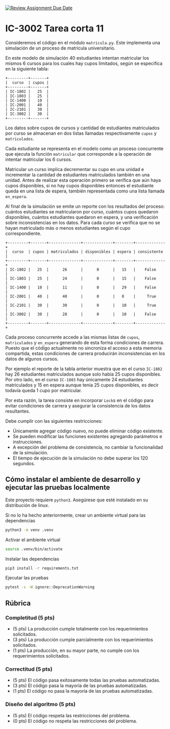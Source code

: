 [![Review Assignment Due Date](https://classroom.github.com/assets/deadline-readme-button-24ddc0f5d75046c5622901739e7c5dd533143b0c8e959d652212380cedb1ea36.svg)](https://classroom.github.com/a/ShDlJSEy)
# IC-3002 Tarea corta 11

Consideremos el código en el módulo `matricula.py`. Este implementa una simulación 
de un proceso de matrícula universitario.

En este modelo de simulación 40 estudiantes intentan matricular los mismos 6 cursos 
para los cuales hay cupos limitados, según se especifica en la siguiente tabla:

```commandline
+---------+-------+
|  curso  | cupos |
+---------+-------+
| IC-1802 |   25  |
| IC-1803 |   25  |
| IC-1400 |   10  |
| IC-2001 |   40  |
| IC-2101 |   30  |
| IC-3002 |   30  |
+---------+-------+
```

Los datos sobre cupos de cursos y cantidad de estudiantes matriculados por curso
se almacenan en dos listas llamadas respectivamente `cupos` y `matriculados`.

Cada estudiante se representa en el modelo como un proceso concurrente que ejecuta
la función `matricular` que corresponde a la operación de intentar matricular los 6
cursos.

Matricular un curso implica decrementar su cupo en una unidad e incrementar la 
cantidad de estudiantes matriculados también en una unidad. Antes de realizar esta
operación primero se verifica que aún haya cupos disponibles, si no hay cupos 
disponibles entonces el estudiante queda en una lista de espera, también representada
como una lista llamada `en_espera`.

Al final de la simulación se emite un reporte con los resultados del proceso: cuántos
estudiantes se matricularon por curso, cuántos cupos quedaron disponibles,
cuántos estudiantes quedaron en espera, y una verificación sobre inconsistencias en
los datos. Para cada curso se verifica que no se hayan matriculado más o menos 
estudiantes según el cupo correspondiente.

```commandline
+---------+-------+--------------+-------------+--------+-------------+
|  curso  | cupos | matriculados | disponibles | espera | consistente |
+---------+-------+--------------+-------------+--------+-------------+
| IC-1802 |   25  |      26      |      0      |   15   |    False    |
| IC-1803 |   25  |      24      |      0      |   15   |    False    |
| IC-1400 |   10  |      11      |      0      |   29   |    False    |
| IC-2001 |   40  |      40      |      0      |   0    |     True    |
| IC-2101 |   30  |      30      |      0      |   10   |     True    |
| IC-3002 |   30  |      28      |      0      |   10   |    False    |
+---------+-------+--------------+-------------+--------+-------------+
```

Cada proceso concurrente accede a las mismas listas de `cupos`, `matriculados` y 
`en_espera` generando de esta forma condiciones de carrera. Puesto que el código
actualmente no sincroniza el acceso a esta memoria compartida, estas condiciones
de carrera producirán inconsistencias en los datos de algunos cursos. 

Por ejemplo el reporte de la tabla anterior muestra que en el curso `IC-1802` hay 
26 estudiantes matriculados aunque solo había 25 cupos disponibles. Por otro lado,
en el curso `IC-1803` hay únicamente 24 estudiantes matriculados y 15 en espera aunque
tenía 25 cupos disponibles, es decir todavía queda 1 cupo por matricular.

Por esta razón, la tarea consiste en incorporar `Lock`s en el código para evitar
condiciones de carrera y asegurar la consistencia de los datos resultantes.

Debe cumplir con las siguientes restricciones:
* Únicamente agregar código nuevo, no puede eliminar código existente.
* Se pueden modificar las funciones existentes agregando parámetros e instrucciones.
* A excepción del problema de consistencia, no cambiar la funcionalidad de la simulación. 
* El tiempo de ejecución de la simulación no debe superar los 120 segundos.

## Cómo instalar el ambiente de desarrollo y ejecutar las pruebas localmente

Este proyecto requiere `python3`. Asegúrese que esté instalado en su distribución de linux.

Si no lo ha hecho anteriormente, crear un ambiente virtual para las dependencias

```bash
python3 -m venv .venv
```

Activar el ambiente virtual

```bash
source .venv/bin/activate
```

Instalar las dependencias

```bash
pip3 install -r requirements.txt
```

Ejecutar las pruebas

```bash
pytest -s -W ignore::DeprecationWarning
```

## Rúbrica

### Completitud (5 pts)

* (5 pts) La producción cumple totalmente con los requerimientos solicitados.
* (3 pts) La producción cumple parcialmente con los requerimientos solicitados.
* (1 pts) La producción, en su mayor parte, no cumple con los requerimientos solicitados.

### Correctitud (5 pts)

* (5 pts) El código pasa exitosamente todas las pruebas automatizadas.
* (3 pts) El código pasa la mayoría de las pruebas automatizadas.
* (1 pts) El código no pasa la mayoría de las pruebas automatizadas.

### Diseño del algoritmo (5 pts)

* (5 pts) El código respeta las restricciones del problema.
* (0 pts) El código no respeta las restricciones del problema.
